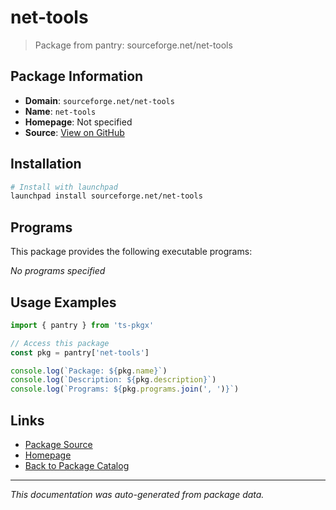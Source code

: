 # net-tools

> Package from pantry: sourceforge.net/net-tools

## Package Information

- **Domain**: `sourceforge.net/net-tools`
- **Name**: `net-tools`
- **Homepage**: Not specified
- **Source**: [View on GitHub](https://github.com/pkgxdev/pantry/tree/main/projects/sourceforge.net/net-tools/package.yml)

## Installation

```bash
# Install with launchpad
launchpad install sourceforge.net/net-tools
```

## Programs

This package provides the following executable programs:

*No programs specified*

## Usage Examples

```typescript
import { pantry } from 'ts-pkgx'

// Access this package
const pkg = pantry['net-tools']

console.log(`Package: ${pkg.name}`)
console.log(`Description: ${pkg.description}`)
console.log(`Programs: ${pkg.programs.join(', ')}`)
```

## Links

- [Package Source](https://github.com/pkgxdev/pantry/tree/main/projects/sourceforge.net/net-tools/package.yml)
- [Homepage](#)
- [Back to Package Catalog](../../../package-catalog.md)

---

*This documentation was auto-generated from package data.*
